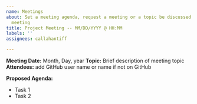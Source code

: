 ```yaml
---
name: Meetings
about: Set a meeting agenda, request a meeting or a topic be discussed at an upcoming
  meeting
title: Project Meeting -- MM/DD/YYYY @ HH:MM
labels: ''
assignees: callahantiff

---
```


**Meeting Date:** Month, Day, year
**Topic:** Brief description of meeting topic
**Attendees:** add GitHub user name or name if not on GitHub

**Proposed Agenda:**
- Task 1
- Task 2

